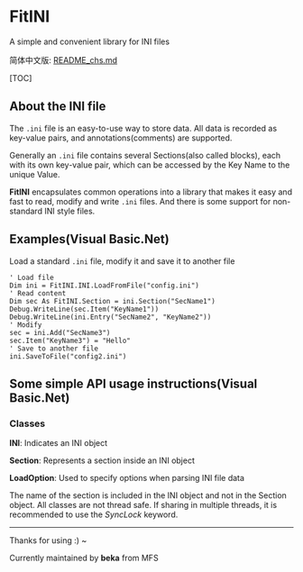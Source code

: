 # FitINI
A simple and convenient library for INI files

简体中文版: [README_chs.md](README_chs.md "ReadMe")

[TOC]

## About the INI file
The `.ini` file is an easy-to-use way to store data. All data is recorded as key-value pairs, and annotations(comments) are supported.

Generally an `.ini` file contains several Sections(also called blocks), each with its own key-value pair, which can be accessed by the Key Name to the unique Value.

**FitINI** encapsulates common operations into a library that makes it easy and fast to read, modify and write `.ini` files. And there is some support for non-standard INI style files.

## Examples(Visual Basic.Net)
Load a standard `.ini` file, modify it and save it to another file

    ' Load file
    Dim ini = FitINI.INI.LoadFromFile("config.ini")
    ' Read content
    Dim sec As FitINI.Section = ini.Section("SecName1")
    Debug.WriteLine(sec.Item("KeyName1"))
    Debug.WriteLine(ini.Entry("SecName2", "KeyName2"))
    ' Modify
    sec = ini.Add("SecName3")
    sec.Item("KeyName3") = "Hello"
    ' Save to another file
    ini.SaveToFile("config2.ini")

## Some simple API usage instructions(Visual Basic.Net)

### Classes
**INI**: Indicates an INI object

**Section**: Represents a section inside an INI object

**LoadOption**: Used to specify options when parsing INI file data

The name of the section is included in the INI object and not in the Section object.
All classes are not thread safe. If sharing in multiple threads, it is recommended to use the *SyncLock* keyword.

---

Thanks for using :) ~

Currently maintained by **beka** from MFS
